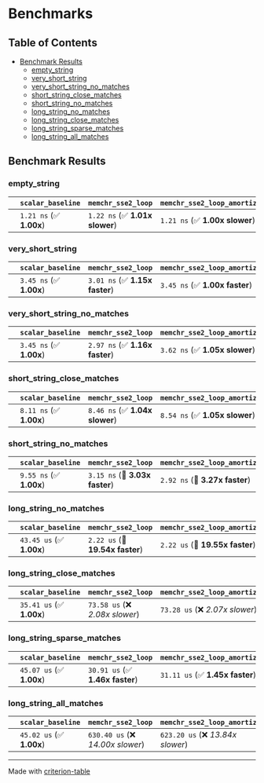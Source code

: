 # Benchmarks

## Table of Contents

- [Benchmark Results](#benchmark-results)
    - [empty_string](#empty_string)
    - [very_short_string](#very_short_string)
    - [very_short_string_no_matches](#very_short_string_no_matches)
    - [short_string_close_matches](#short_string_close_matches)
    - [short_string_no_matches](#short_string_no_matches)
    - [long_string_no_matches](#long_string_no_matches)
    - [long_string_close_matches](#long_string_close_matches)
    - [long_string_sparse_matches](#long_string_sparse_matches)
    - [long_string_all_matches](#long_string_all_matches)

## Benchmark Results

### empty_string

|        | `scalar_baseline`          | `memchr_sse2_loop`             | `memchr_sse2_loop_amortized`          | `memchr_sse2_iter`             | `memoized_memchr_sse2_iter`           |
|:-------|:---------------------------|:-------------------------------|:--------------------------------------|:-------------------------------|:------------------------------------- |
|        | `1.21 ns` (✅ **1.00x**)    | `1.22 ns` (✅ **1.01x slower**) | `1.21 ns` (✅ **1.00x slower**)        | `1.21 ns` (✅ **1.00x slower**) | `1.21 ns` (✅ **1.00x slower**)        |

### very_short_string

|        | `scalar_baseline`          | `memchr_sse2_loop`             | `memchr_sse2_loop_amortized`          | `memchr_sse2_iter`             | `memoized_memchr_sse2_iter`           |
|:-------|:---------------------------|:-------------------------------|:--------------------------------------|:-------------------------------|:------------------------------------- |
|        | `3.45 ns` (✅ **1.00x**)    | `3.01 ns` (✅ **1.15x faster**) | `3.45 ns` (✅ **1.00x faster**)        | `2.54 ns` (✅ **1.36x faster**) | `3.90 ns` (❌ *1.13x slower*)          |

### very_short_string_no_matches

|        | `scalar_baseline`          | `memchr_sse2_loop`             | `memchr_sse2_loop_amortized`          | `memchr_sse2_iter`             | `memoized_memchr_sse2_iter`           |
|:-------|:---------------------------|:-------------------------------|:--------------------------------------|:-------------------------------|:------------------------------------- |
|        | `3.45 ns` (✅ **1.00x**)    | `2.97 ns` (✅ **1.16x faster**) | `3.62 ns` (✅ **1.05x slower**)        | `2.53 ns` (✅ **1.37x faster**) | `2.92 ns` (✅ **1.18x faster**)        |

### short_string_close_matches

|        | `scalar_baseline`          | `memchr_sse2_loop`             | `memchr_sse2_loop_amortized`          | `memchr_sse2_iter`             | `memoized_memchr_sse2_iter`           |
|:-------|:---------------------------|:-------------------------------|:--------------------------------------|:-------------------------------|:------------------------------------- |
|        | `8.11 ns` (✅ **1.00x**)    | `8.46 ns` (✅ **1.04x slower**) | `8.54 ns` (✅ **1.05x slower**)        | `6.97 ns` (✅ **1.16x faster**) | `6.79 ns` (✅ **1.19x faster**)        |

### short_string_no_matches

|        | `scalar_baseline`          | `memchr_sse2_loop`             | `memchr_sse2_loop_amortized`          | `memchr_sse2_iter`             | `memoized_memchr_sse2_iter`           |
|:-------|:---------------------------|:-------------------------------|:--------------------------------------|:-------------------------------|:------------------------------------- |
|        | `9.55 ns` (✅ **1.00x**)    | `3.15 ns` (🚀 **3.03x faster**) | `2.92 ns` (🚀 **3.27x faster**)        | `3.15 ns` (🚀 **3.03x faster**) | `5.24 ns` (🚀 **1.82x faster**)        |

### long_string_no_matches

|        | `scalar_baseline`          | `memchr_sse2_loop`              | `memchr_sse2_loop_amortized`          | `memchr_sse2_iter`              | `memoized_memchr_sse2_iter`           |
|:-------|:---------------------------|:--------------------------------|:--------------------------------------|:--------------------------------|:------------------------------------- |
|        | `43.45 us` (✅ **1.00x**)   | `2.22 us` (🚀 **19.54x faster**) | `2.22 us` (🚀 **19.55x faster**)       | `2.33 us` (🚀 **18.64x faster**) | `3.19 us` (🚀 **13.62x faster**)       |

### long_string_close_matches

|        | `scalar_baseline`          | `memchr_sse2_loop`              | `memchr_sse2_loop_amortized`          | `memchr_sse2_iter`              | `memoized_memchr_sse2_iter`           |
|:-------|:---------------------------|:--------------------------------|:--------------------------------------|:--------------------------------|:------------------------------------- |
|        | `35.41 us` (✅ **1.00x**)   | `73.58 us` (❌ *2.08x slower*)   | `73.28 us` (❌ *2.07x slower*)         | `63.11 us` (❌ *1.78x slower*)   | `10.49 us` (🚀 **3.38x faster**)       |

### long_string_sparse_matches

|        | `scalar_baseline`          | `memchr_sse2_loop`              | `memchr_sse2_loop_amortized`          | `memchr_sse2_iter`              | `memoized_memchr_sse2_iter`           |
|:-------|:---------------------------|:--------------------------------|:--------------------------------------|:--------------------------------|:------------------------------------- |
|        | `45.07 us` (✅ **1.00x**)   | `30.91 us` (✅ **1.46x faster**) | `31.11 us` (✅ **1.45x faster**)       | `26.85 us` (✅ **1.68x faster**) | `6.01 us` (🚀 **7.50x faster**)        |

### long_string_all_matches

|        | `scalar_baseline`          | `memchr_sse2_loop`                | `memchr_sse2_loop_amortized`          | `memchr_sse2_iter`                | `memoized_memchr_sse2_iter`           |
|:-------|:---------------------------|:----------------------------------|:--------------------------------------|:----------------------------------|:------------------------------------- |
|        | `45.02 us` (✅ **1.00x**)   | `630.40 us` (❌ *14.00x slower*)   | `623.20 us` (❌ *13.84x slower*)       | `529.96 us` (❌ *11.77x slower*)   | `99.56 us` (❌ *2.21x slower*)         |

---
Made with [criterion-table](https://github.com/nu11ptr/criterion-table)


